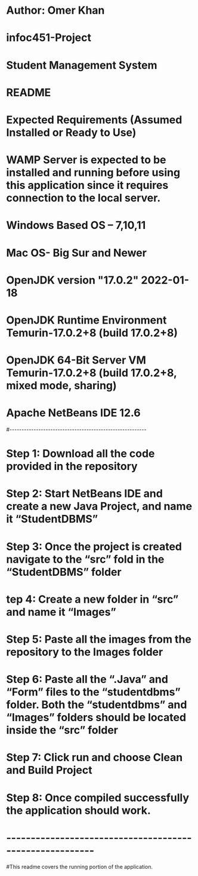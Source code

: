 # Author: Omer Khan
# infoc451-Project
# Student Management System
# README

# Expected Requirements (Assumed Installed or Ready to Use)
# WAMP Server is expected to be installed and running before using this application since it requires connection to the local server.
# Windows Based OS – 7,10,11
# Mac OS- Big Sur and Newer
# OpenJDK version "17.0.2" 2022-01-18
# OpenJDK Runtime Environment Temurin-17.0.2+8 (build 17.0.2+8)
# OpenJDK 64-Bit Server VM Temurin-17.0.2+8 (build 17.0.2+8, mixed mode, sharing)
# Apache NetBeans IDE 12.6
#---------------------------------------------------------
# Step 1: Download all the code provided in the repository
# Step 2: Start NetBeans IDE and create a new Java Project, and name it “StudentDBMS”
# Step 3: Once the project is created navigate to the “src” fold in the “StudentDBMS” folder 
# tep 4: Create a new folder in “src” and name it “Images”
# Step 5: Paste all the images from the repository to the Images folder
# Step 6: Paste all the “.Java” and “Form” files to the “studentdbms” folder. Both the “studentdbms” and “Images” folders should be located inside the “src” folder 
# Step 7: Click run and choose Clean and Build Project
# Step 8: Once compiled successfully the application should work. 
# --------------------------------------------------------
#This readme covers the running portion of the application. 

